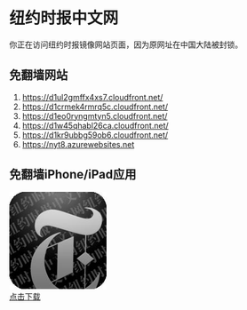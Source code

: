 <h1>纽约时报中文网</h1>
<p>你正在访问纽约时报镜像网站页面，因为原网址在中国大陆被封锁。</p>
<h2>免翻墙网站</h2>
<ol>
<li><a href="https://d1ul2gmffx4xs7.cloudfront.net/" target="1">https://d1ul2gmffx4xs7.cloudfront.net/</a></li>
<li><a href="https://d1crmek4rmrq5c.cloudfront.net/" target="2">https://d1crmek4rmrq5c.cloudfront.net/</a></li>
<li><a href="https://d1eo0ryngmtyn5.cloudfront.net/" target="3">https://d1eo0ryngmtyn5.cloudfront.net/</a></li>
<li><a href="https://d1w45qhabl26ca.cloudfront.net/" target="4">https://d1w45qhabl26ca.cloudfront.net/</a></li>
<li><a href="https://d1kr9ubbg59ob6.cloudfront.net/" target="5">https://d1kr9ubbg59ob6.cloudfront.net/</a></li>
<li><a href="https://nyt8.azurewebsites.net" target="6">https://nyt8.azurewebsites.net</a></li>
</ol>
<h2>免翻墙iPhone/iPad应用</h2>
<p>
	<a href="https://itunes.apple.com/cn/app/niu-yue-shi-bao-zhong-wen-wang/id807498298?mt=8">
		<img src="icon175x175.jpeg" />
		<br/>点击下载
	</a>
</p>